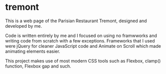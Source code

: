 # tremont

This is a web page of the Parisian Restaurant Tremont, designed and developed by me.

Code is written entirely by me and I focused on using no framwworks and writing code from scratch with a few exceptions.
Frameworks that I used were jQuery for cleaner JavaScript code and Animate on Scroll which made animating elements easier.

This project makes use of most modern CSS tools such as Flexbox, clamp() function, Flexbox gap and such.
